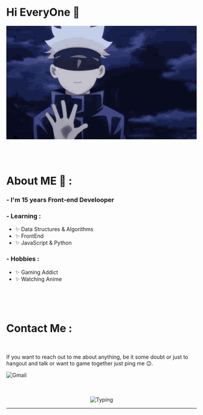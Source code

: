 # Hi EveryOne 👋

<div align="center">
 <img src="https://github.com/xkyota/xkyota/blob/main/hi-there.gif" alt="Hi" height="300" width="700">
</div>

</br>
</br>
</br>


# About ME 💬 :

### - I'm 15 years Front-end Develooper


### - Learning :
- ✨ Data Structures & Algorithms
- ✨ FrontEnd
- ✨ JavaScript & Python

### - Hobbies : 
- ✨ Gaming Addict
- ✨ Watching Anime


</br>
</br>
</br>





# Contact Me :

<p>
 </br>


If you want to reach out to me about anything, be it some doubt or just to hangout and talk or want to game together just ping me 😉.

<a href="mailto:max1mkasss.mail@gmail.com">
 <img align="left" alt="Gmail" width="130" hight="100" src="https://github.com/Xx-Ashutosh-xX/Xx-Ashutosh-xX/blob/master/assets/icons/gmail.png" />
</a>
</br>
</br>
</br>
</a>



<p align="center" >  
  <img src="https://github.com/xkyota/xkyota/blob/main/coding-typing.gif" alt="Typing" width="300">
  </p>

*************
